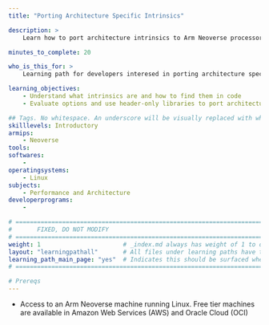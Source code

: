 ```yaml
---
title: "Porting Architecture Specific Intrinsics" 

description: >
    Learn how to port architecture intrinsics to Arm Neoverse processors.

minutes_to_complete: 20

who_is_this_for: >
    Learning path for developers interesed in porting architecture specific intrinics to Arm Neoverse processors

learning_objectives:
    - Understand what intrinsics are and how to find them in code
    - Evaluate options and use header-only libraries to port architecture specific intrinics to Arm Neoverse

## Tags. No whitespace. An underscore will be visually replaced with whitespace.
skilllevels: Introductory
armips:
    - Neoverse
tools:
softwares:
    - 
operatingsystems:
    - Linux
subjects:
    - Performance and Architecture
developerprograms:
    - 

# ================================================================================
#       FIXED, DO NOT MODIFY
# ================================================================================
weight: 1                       # _index.md always has weight of 1 to order correctly
layout: "learningpathall"       # All files under learning paths have this same wrapper
learning_path_main_page: "yes"  # Indicates this should be surfaced when looking for related content. Only set for _index.md of learning path content.
# ================================================================================

# Prereqs
---
```

- Access to an Arm Neoverse machine running Linux. Free tier machines are available in Amazon Web Services (AWS) and Oracle Cloud (OCI)


